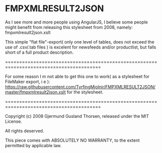 FMPXMLRESULT2JSON
=================

As I see more and more people using AngularJS, I believe some people might benefit from
releasing this stylesheet from 2008, namely: fmpxmlresult2json.xslt

This simple "flat file"-export( only one level of tables, does not exceed the use of
.csv/.tab files ) is excelent for newsfeeds and/or productlist, but falls short of a
full product description.

========================================================================================

For some reason I m not able to get this one to work( as a stylesheet for FileMaker export, i e ):
https://raw.githubusercontent.com/TyrfingMjolnir/FMPXMLRESULT2JSON/master/fmpxmlresult2json.xslt
for the stylesheet.

========================================================================================

Copyright (c) 2008 Gjermund Gusland Thorsen, released under the MIT License.

All rights deserved.

This piece comes with ABSOLUTELY NO WARRANTY, to the extent permitted by applicable law.
